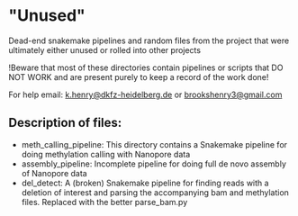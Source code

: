 # "Unused"

Dead-end snakemake pipelines and random files from the project that were ultimately either unused or rolled into other projects

!Beware that most of these directories contain pipelines or scripts that DO NOT WORK and are present purely to keep a record of the work done! 

For help email: k.henry@dkfz-heidelberg.de or brookshenry3@gmail.com

## Description of files:

* meth_calling_pipeline: This directory contains a Snakemake pipeline for doing methylation calling with Nanopore data
* assembly_pipeline: Incomplete pipeline for doing full de novo assembly of Nanopore data
* del_detect: A (broken) Snakemake pipeline for finding reads with a deletion of interest and parsing the accompanying bam and methylation files. Replaced with the better parse_bam.py